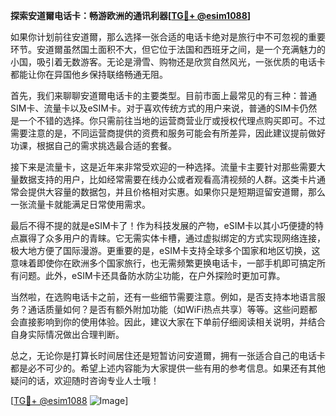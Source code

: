 **探索安道爾电话卡：畅游欧洲的通讯利器[[TG💪+ @esim1088](https://t.me/s/esim1088)]**

如果你计划前往安道爾，那么选择一张合适的电话卡绝对是旅行中不可忽视的重要环节。安道爾虽然国土面积不大，但它位于法国和西班牙之间，是一个充满魅力的小国，吸引着无数游客。无论是滑雪、购物还是欣赏自然风光，一张优质的电话卡都能让你在异国他乡保持联络畅通无阻。

首先，我们来聊聊安道爾电话卡的主要类型。目前市面上最常见的有三种：普通SIM卡、流量卡以及eSIM卡。对于喜欢传统方式的用户来说，普通的SIM卡仍然是一个不错的选择。你只需前往当地的运营商营业厅或授权代理点购买即可。不过需要注意的是，不同运营商提供的资费和服务可能会有所差异，因此建议提前做好功课，根据自己的需求挑选最合适的套餐。

接下来是流量卡，这是近年来非常受欢迎的一种选择。流量卡主要针对那些需要大量数据支持的用户，比如经常需要在线办公或者观看高清视频的人群。这类卡片通常会提供大容量的数据包，并且价格相对实惠。如果你只是短期逗留安道爾，那么一张流量卡就能满足日常使用需求。

最后不得不提的就是eSIM卡了！作为科技发展的产物，eSIM卡以其小巧便捷的特点赢得了众多用户的青睐。它无需实体卡槽，通过虚拟绑定的方式实现网络连接，极大地方便了国际漫游。更重要的是，eSIM卡支持全球多个国家和地区切换，这意味着即使你在欧洲多个国家旅行，也无需频繁更换电话卡，一部手机即可搞定所有问题。此外，eSIM卡还具备防水防尘功能，在户外探险时更加可靠。

当然啦，在选购电话卡之前，还有一些细节需要注意。例如，是否支持本地语言服务？通话质量如何？是否有额外附加功能（如WiFi热点共享）等等。这些问题都会直接影响到你的使用体验。因此，建议大家在下单前仔细阅读相关说明，并结合自身实际情况做出合理判断。

总之，无论你是打算长时间居住还是短暂访问安道爾，拥有一张适合自己的电话卡都是必不可少的。希望上述内容能为大家提供一些有用的参考信息。如果还有其他疑问的话，欢迎随时咨询专业人士哦！

[[TG💪+ @esim1088](https://t.me/s/esim1088) ![Image](https://i.postimg.cc/4NQfJmqS/Snipaste-2025-05-13-00-14-12.png)]